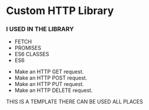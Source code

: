 # Custom HTTP Library

### I USED IN THE LIBRARY

- FETCH
- PROMISES
- ES6 CLASSES
- ES6

* Make an HTTP GET request.
* Make an HTTP POST request.
* Make an HTTP PUT request.
* Make an HTTP DELETE request.

THIS IS A TEMPLATE THERE CAN BE USED ALL PLACES
